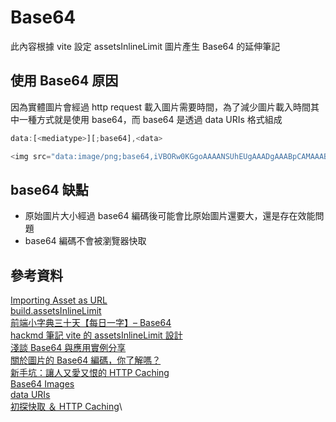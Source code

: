 # Base64

此內容根據 vite 設定 assetsInlineLimit 圖片產生 Base64 的延伸筆記

## 使用 Base64 原因

因為實體圖片會經過 http request 載入圖片需要時間，為了減少圖片載入時間其中一種方式就是使用 base64，而 base64 是透過 data URIs 格式組成

```javascript
data:[<mediatype>][;base64],<data>
```

```javascript
<img src="data:image/png;base64,iVBORw0KGgoAAAANSUhEUgAAADgAAABpCAMAAABYihB" alt="">
```

## base64 缺點

- 原始圖片大小經過 base64 編碼後可能會比原始圖片還要大，還是存在效能問題
- base64 編碼不會被瀏覽器快取

## 參考資料

[Importing Asset as URL](https://vitejs.dev/guide/assets.html#importing-asset-as-url)\
[build.assetsInlineLimit](https://vitejs.dev/config/build-options.html#build-assetsinlinelimit)\
[前端小字典三十天【每日一字】– Base64](https://ithelp.ithome.com.tw/articles/10159038)\
[hackmd 筆記 vite 的 assetsInlineLimit 設計](https://hackmd.io/nXtSyfG0StObLaPW4pS0DA#vite-%E7%9A%84-assetsInlineLimit-%E8%A8%AD%E8%A8%88)\
[淺談 Base64 與應用實例分享](https://blog.errorbaker.tw/posts/cian/base64-qrcode/)\
[關於圖片的 Base64 編碼，你了解嗎？](https://kknews.cc/zh-tw/tech/aebggq6.html)\
[新手坑：讓人又愛又恨的 HTTP Caching](https://medium.com/frochu/http-caching-3382037ab06f)\
[Base64 Images](https://www.cythilya.tw/2018/07/26/base64-images/)\
[data URIs](https://developer.mozilla.org/zh-TW/docs/Web/HTTP/Basics_of_HTTP/Data_URLs)\
[初探快取 ＆ HTTP Caching](https://ithelp.ithome.com.tw/articles/10276125)\
